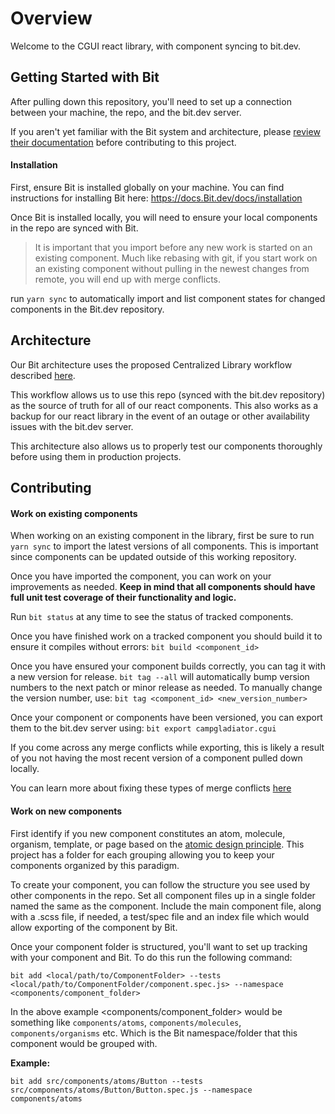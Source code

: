 # Overview

Welcome to the CGUI react library, with component syncing to bit.dev.

## Getting Started with Bit

After pulling down this repository, you'll need to set up a connection between your machine, the repo, and the bit.dev server.

If you aren't yet familiar with the Bit system and architecture, please [review their documentation](https://docs.bit.dev/docs/quick-start) before contributing to this project.

#### Installation

First, ensure Bit is installed globally on your machine. You can find instructions for installing Bit here: https://docs.Bit.dev/docs/installation

Once Bit is installed locally, you will need to ensure your local components in the repo are synced with Bit.

> It is important that you import before any new work is started on an existing component. Much like rebasing with git, if you start work on an existing component without pulling in the newest changes from remote, you will end up with merge conflicts.

run `yarn sync` to automatically import and list component states for changed components in the Bit.dev repository.

## Architecture
Our Bit architecture uses the proposed Centralized Library workflow described [here](https://docs.bit.dev/docs/workflows/centralized).

This workflow allows us to use this repo (synced with the bit.dev repository) as the source of truth for all of our react components. This also works as a backup for our react library in the event of an outage or other availability issues with the bit.dev server.

This architecture also allows us to properly test our components thoroughly before using them in production projects.

## Contributing

#### Work on existing components
When working on an existing component in the library, first be sure to run `yarn sync` to import the latest versions of all components. This is important since components can be updated outside of this working repository.

Once you have imported the component, you can work on your improvements as needed. **Keep in mind that all components should have full unit test coverage of their functionality and logic.**

Run `bit status` at any time to see the status of tracked components.

Once you have finished work on a tracked component you should build it to ensure it compiles without errors: `bit build <component_id>`

Once you have ensured your component builds correctly, you can tag it with a new version for release. `bit tag --all` will automatically bump version numbers to the next patch or minor release as needed. To manually change the version number, use: `bit tag <component_id> <new_version_number>`

Once your component or components have been versioned, you can export them to the bit.dev server using: `bit export campgladiator.cgui`

If you come across any merge conflicts while exporting, this is likely a result of you not having the most recent version of a component pulled down locally.

You can learn more about fixing these types of merge conflicts [here](https://docs.bit.dev/docs/sourcing-components#merge-remote-conflicts)

#### Work on new components
First identify if you new component constitutes an atom, molecule, organism, template, or page based on the [atomic design principle](https://bradfrost.com/blog/post/atomic-web-design/). This project has a folder for each grouping allowing you to keep your components organized by this paradigm.

To create your component, you can follow the structure you see used by other components in the repo. Set all component files up in a single folder named the same as the component. Include the main component file, along with a .scss file, if needed, a test/spec file and an index file which would allow exporting of the component by Bit.

Once your component folder is structured, you'll want to set up tracking with your component and Bit. To do this run the following command:
```
bit add <local/path/to/ComponentFolder> --tests <local/path/to/ComponentFolder/component.spec.js> --namespace <components/component_folder>
```

In the above example <components/component_folder> would be something like `components/atoms`, `components/molecules`, `components/organisms` etc. Which is the Bit namespace/folder that this component would be grouped with.

**Example:**
```
bit add src/components/atoms/Button --tests src/components/atoms/Button/Button.spec.js --namespace components/atoms
```